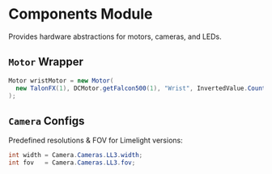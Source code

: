 # Components Module

Provides hardware abstractions for motors, cameras, and LEDs.

## `Motor` Wrapper
```java
Motor wristMotor = new Motor(
  new TalonFX(1), DCMotor.getFalcon500(1), "Wrist", InvertedValue.CounterClockwise_Positive
);
```

## `Camera` Configs
Predefined resolutions & FOV for Limelight versions:

```java
int width = Camera.Cameras.LL3.width;
int fov   = Camera.Cameras.LL3.fov;
```
